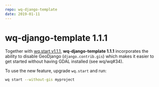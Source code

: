 ```yaml
---
repo: wq-django-template
date: 2019-01-11
---
```


# wq-django-template 1.1.1

Together with [wq.start v1.1.1](./wq.start-1.1.1.md), **wq-django-template 1.1.1** incorporates the ability to disable GeoDjango (`django.contrib.gis`) which makes it easier to get started without having GDAL installed (see wq/wq#34).

To use the new feature, upgrade `wq.start` and run:

```bash
wq start --without-gis myproject
```
